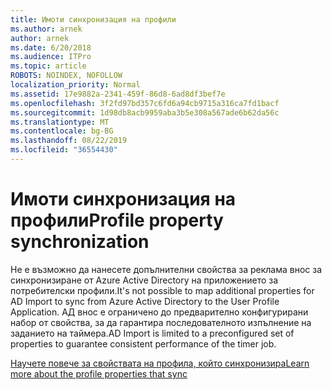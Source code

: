 ```yaml
---
title: Имоти синхронизация на профили
ms.author: arnek
author: arnek
ms.date: 6/20/2018
ms.audience: ITPro
ms.topic: article
ROBOTS: NOINDEX, NOFOLLOW
localization_priority: Normal
ms.assetid: 17e9882a-2341-459f-86d8-6ad8df3bef7e
ms.openlocfilehash: 3f2fd97bd357c6fd6a94cb9715a316ca7fd1bacf
ms.sourcegitcommit: 1d98db8acb9959aba3b5e308a567ade6b62da56c
ms.translationtype: MT
ms.contentlocale: bg-BG
ms.lasthandoff: 08/22/2019
ms.locfileid: "36554430"
---
```

# <a name="profile-property-synchronization"></a><span data-ttu-id="f1d6f-102">Имоти синхронизация на профили</span><span class="sxs-lookup"><span data-stu-id="f1d6f-102">Profile property synchronization</span></span>

<span data-ttu-id="f1d6f-103">Не е възможно да нанесете допълнителни свойства за реклама внос за синхронизиране от Azure Active Directory на приложението за потребителски профили.</span><span class="sxs-lookup"><span data-stu-id="f1d6f-103">It's not possible to map additional properties for AD Import to sync from Azure Active Directory to the User Profile Application.</span></span> <span data-ttu-id="f1d6f-104">АД внос е ограничено до предварително конфигурирани набор от свойства, за да гарантира последователното изпълнение на заданието на таймера.</span><span class="sxs-lookup"><span data-stu-id="f1d6f-104">AD Import is limited to a preconfigured set of properties to guarantee consistent performance of the timer job.</span></span>
  
[<span data-ttu-id="f1d6f-105">Научете повече за свойствата на профила, който синхронизира</span><span class="sxs-lookup"><span data-stu-id="f1d6f-105">Learn more about the profile properties that sync</span></span>](https://go.microsoft.com/fwlink/?linkid=875671)
  


